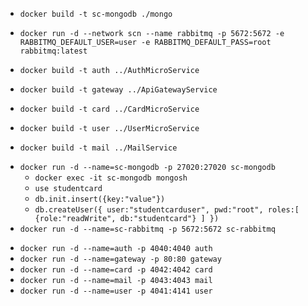 - `docker build -t sc-mongodb ./mongo`
- `docker run -d --network scn --name rabbitmq -p 5672:5672 -e RABBITMQ_DEFAULT_USER=user -e RABBITMQ_DEFAULT_PASS=root rabbitmq:latest`

- `docker build -t auth ../AuthMicroService`
- `docker build -t gateway ../ApiGatewayService`
- `docker build -t card ../CardMicroService`
- `docker build -t user ../UserMicroService`
- `docker build -t mail ../MailService`

* `docker run -d --name=sc-mongodb -p 27020:27020 sc-mongodb`
  - `docker exec -it sc-mongodb mongosh`
  - `use studentcard`
  - `db.init.insert({key:"value"})`
  - `db.createUser({ user:"studentcarduser", pwd:"root", roles:[ {role:"readWrite", db:"studentcard"} ] })`
* `docker run -d --name=sc-rabbitmq -p 5672:5672 sc-rabbitmq`

- `docker run -d --name=auth -p 4040:4040 auth`
- `docker run -d --name=gateway -p 80:80 gateway`
- `docker run -d --name=card -p 4042:4042 card`
- `docker run -d --name=mail -p 4043:4043 mail`
- `docker run -d --name=user -p 4041:4141 user`